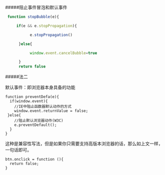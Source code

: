 #####阻止事件冒泡和默认事件

```js
 function stopBubble(e){

     if(e && e.stopPropagation){

           e.stopPropagation()

      }else{

           window.event.cancelBubble=true

      }
      return false
```




#####法二

默认事件：即浏览器本身具备的功能

    function preventDefa(e){ 
      if(window.event){ 
        //IE中阻止函数器默认动作的方式  
        window.event.returnValue = false;  
     }else{ 
        //阻止默认浏览器动作(W3C)  
        e.preventDefault(); 
      }  
    } 


这种是兼容性写法，但是如果你只需要支持高版本浏览器的话，那么如上文一样，一句话即可。


    btn.onclick = function (){ 
      return false; 
    }